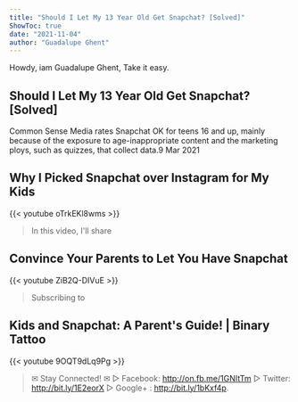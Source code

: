 ```yaml
---
title: "Should I Let My 13 Year Old Get Snapchat? [Solved]"
ShowToc: true 
date: "2021-11-04"
author: "Guadalupe Ghent" 
---
```


Howdy, iam Guadalupe Ghent, Take it easy.
## Should I Let My 13 Year Old Get Snapchat? [Solved]
Common Sense Media rates Snapchat OK for teens 16 and up, mainly because of the exposure to age-inappropriate content and the marketing ploys, such as quizzes, that collect data.9 Mar 2021

## Why I Picked Snapchat over Instagram for My Kids
{{< youtube oTrkEKl8wms >}}
>In this video, I'll share 

## Convince Your Parents to Let You Have Snapchat
{{< youtube ZiB2Q-DIVuE >}}
>Subscribing to 

## Kids and Snapchat: A Parent's Guide! | Binary Tattoo
{{< youtube 9OQT9dLq9Pg >}}
>✉ Stay Connected! ✉ ▻ Facebook: http://on.fb.me/1GNItTm ▻ Twitter: http://bit.ly/1E2eorX ▻ Google+ : http://bit.ly/1bKxf4p.

